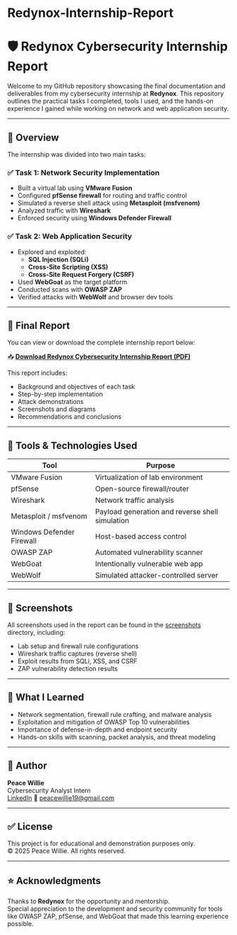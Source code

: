 # Redynox-Internship-Report
# 🛡️ Redynox Cybersecurity Internship Report

Welcome to my GitHub repository showcasing the final documentation and deliverables from my cybersecurity internship at **Redynox**. This repository outlines the practical tasks I completed, tools I used, and the hands-on experience I gained while working on network and web application security.

---

## 📌 Overview

The internship was divided into two main tasks:

### ✅ Task 1: Network Security Implementation
- Built a virtual lab using **VMware Fusion**
- Configured **pfSense firewall** for routing and traffic control
- Simulated a reverse shell attack using **Metasploit (msfvenom)**
- Analyzed traffic with **Wireshark**
- Enforced security using **Windows Defender Firewall**

### ✅ Task 2: Web Application Security
- Explored and exploited:
  - **SQL Injection (SQLi)**
  - **Cross-Site Scripting (XSS)**
  - **Cross-Site Request Forgery (CSRF)**
- Used **WebGoat** as the target platform
- Conducted scans with **OWASP ZAP**
- Verified attacks with **WebWolf** and browser dev tools

---

## 📄 Final Report

You can view or download the complete internship report below:

📥 **[Download Redynox Cybersecurity Internship Report (PDF)](./Redynox_cybersecurity_internship1_report.pdf)**

This report includes:
- Background and objectives of each task
- Step-by-step implementation
- Attack demonstrations
- Screenshots and diagrams
- Recommendations and conclusions

---

## 🧰 Tools & Technologies Used

| Tool         | Purpose                              |
|--------------|--------------------------------------|
| VMware Fusion | Virtualization of lab environment    |
| pfSense       | Open-source firewall/router          |
| Wireshark     | Network traffic analysis             |
| Metasploit / msfvenom | Payload generation and reverse shell simulation |
| Windows Defender Firewall | Host-based access control     |
| OWASP ZAP     | Automated vulnerability scanner      |
| WebGoat       | Intentionally vulnerable web app     |
| WebWolf       | Simulated attacker-controlled server |

---

## 📸 Screenshots

All screenshots used in the report can be found in the [screenshots](./screenshots) directory, including:

- Lab setup and firewall rule configurations
- Wireshark traffic captures (reverse shell)
- Exploit results from SQLi, XSS, and CSRF
- ZAP vulnerability detection results

---

## 🧠 What I Learned

- Network segmentation, firewall rule crafting, and malware analysis
- Exploitation and mitigation of OWASP Top 10 vulnerabilities
- Importance of defense-in-depth and endpoint security
- Hands-on skills with scanning, packet analysis, and threat modeling

---

## 👤 Author

**Peace Willie**  
Cybersecurity Analyst Intern  
[LinkedIn](https://linkedin.com/in/peace-willie) 
📧 peacewillie19@gmail.com

---

## ✅ License

This project is for educational and demonstration purposes only.  
© 2025 Peace Willie. All rights reserved.

---

## ⭐ Acknowledgments

Thanks to **Redynox** for the opportunity and mentorship.  
Special appreciation to the development and security community for tools like OWASP ZAP, pfSense, and WebGoat that made this learning experience possible.


